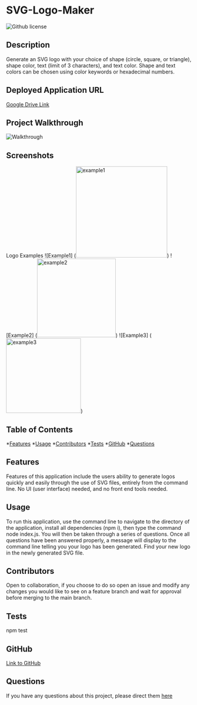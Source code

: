 # SVG-Logo-Maker
![Github license](https://img.shields.io/badge/license-MIT-blue.svg)
## Description
Generate an SVG logo with your choice of shape (circle, square, or triangle), shape color, text (limit of 3 characters), and text color. Shape and text colors can be chosen using color keywords or hexadecimal numbers.
## Deployed Application URL
[Google Drive Link](https://drive.google.com/file/d/1q6ByG1_O-0u8-ype2HvrNMz3JpSMfClc/view)
## Project Walkthrough
![Walkthrough](https://github.com/devramirez/svg-logo-maker/assets/45980046/56f39028-fec4-4a86-b8a1-a2851f97cd49)
## Screenshots
Logo Examples
![Example1] (<img width="248" alt="example1" src="https://github.com/devramirez/svg-logo-maker/assets/45980046/1c79b5e5-6417-4fdb-a164-f05cc48b24b9">)
![Example2] (<img width="214" alt="example2" src="https://github.com/devramirez/svg-logo-maker/assets/45980046/8c10158c-da3c-425b-a98a-24ded1ff8a48">)
![Example3] (<img width="203" alt="example3" src="https://github.com/devramirez/svg-logo-maker/assets/45980046/d69513de-061e-44dd-9b66-0d3d65ba9fa7">)

## Table of Contents
*[Features](#features)
*[Usage](#usage)
*[Contributors](#contributors)
*[Tests](#tests)
*[GitHub](#user)
*[Questions](#email)
## Features
Features of this application include the users ability to generate logos quickly and easily through the use of SVG files, entirely from the command line. No UI (user interface) needed, and no front end tools needed.
## Usage
To run this application, use the command line to navigate to the directory of the application, install all dependencies (npm i), then type the command node index.js. You will then be taken through a series of questions. Once all questions have been answered properly, a message will display to the command line telling you your logo has been generated. Find your new logo in the newly generated SVG file.
## Contributors
Open to collaboration, if you choose to do so open an issue and modify any changes you would like to see on a feature branch and wait for approval before merging to the main branch.
## Tests
npm test
## GitHub
[Link to GitHub](https://github.com/devramirez)
## Questions
If you have any questions about this project, please direct them [here](mailto:aramirezdev1@gmail.com)
